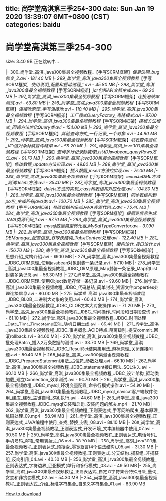 
title: 尚学堂高淇第三季254-300
date: Sun Jan 19 2020 13:39:07 GMT+0800 (CST)    
categories: baidu
---

# 尚学堂高淇第三季254-300
size: 3.40 GB
 正在跳转中...
 
|- 300_尚学堂_高淇_java300集最全视频教程_【手写SORM框架】_使用说明_bug修复_2.avi - 181.40 MB
|- 299_尚学堂_高淇_java300集最全视频教程_【手写SORM框架】_使用说明_配置和启动过程_1.avi - 45.80 MB
|- 298_尚学堂_高淇_java300集最全视频教程_【手写SORM框架】_jar包和API文档生成.avi - 69.20 MB
|- 297_尚学堂_高淇_java300集最全视频教程_【手写SORM框架】_连接池效率测试.avi - 63.80 MB
|- 296_尚学堂_高淇_java300集最全视频教程_【手写SORM框架】_连接池原理_手写连接池.avi - 110.40 MB
|- 295_尚学堂_高淇_java300集最全视频教程_【手写SORM框架】_工厂模式QueryFactory_克隆模式.avi - 87.00 MB
|- 294_尚学堂_高淇_java300集最全视频教程_【手写SORM框架】_模板方法模式_回调方法优化Query类.avi - 154.00 MB
|- 293_尚学堂_高淇_java300集最全视频教程_【手写SORM框架】_其他查询方式_一行记录_一个对象.avi - 44.90 MB
|- 292_尚学堂_高淇_java300集最全视频教程_【手写SORM框架】_联表查询测试_VO值对象封装查询结果.avi - 55.20 MB
|- 291_尚学堂_高淇_java300集最全视频教程_【手写SORM框架】_查询多行记录封装成List和Javabean_queryRows方法.avi - 91.70 MB
|- 290_尚学堂_高淇_java300集最全视频教程_【手写SORM框架】_修改数据_update方法实现.avi - 49.60 MB
|- 289_尚学堂_高淇_java300集最全视频教程_【手写SORM框架】_插入数据_insert方法的实现.avi - 76.00 MB
|- 288_尚学堂_高淇_java300集最全视频教程_【手写SORM框架】_executeDML方法_测试delete方法.avi - 35.40 MB
|- 287_尚学堂_高淇_java300集最全视频教程_【手写SORM框架】_delete方法的实现_class和表结构对应处理.avi - 104.80 MB
|- 286_尚学堂_高淇_java300集最全视频教程_【手写SORM框架】_同步表结构到po包_生成所有java类.avi - 100.70 MB
|- 285_尚学堂_高淇_java300集最全视频教程_【手写SORM框架】_根据表结构生成JAVA类源代码_2.avi - 75.40 MB
|- 284_尚学堂_高淇_java300集最全视频教程_【手写SORM框架】_根据表信息生成JAVA类源代码_1.avi - 97.70 MB
|- 283_尚学堂_高淇_java300集最全视频教程_【手写SORM框架】_mysql数据类型转化器_MySqlTypeConvertor.avi - 37.90 MB
|- 282_尚学堂_高淇_java300集最全视频教程_【手写SORM框架】_DBManager_配置信息_获取表结构_TableContext处理.avi - 122.40 MB
|- 281_尚学堂_高淇_java300集最全视频教程_【手写SORM框架】_架构设计_接口设计.avi - 156.70 MB
|- 280_尚学堂_高淇_java300集最全视频教程_【手写SORM框架】_思想介绍_架构介绍.avi - 69.10 MB
|- 279_尚学堂_高淇_java300集最全视频教程_JDBC_ORM原理_使用javabean对象封装一条记录.avi - 57.10 MB
|- 278_尚学堂_高淇_java300集最全视频教程_JDBC_ORM原理_Map封装一条记录_Map和List封装多条记录.avi - 56.30 MB
|- 277_尚学堂_高淇_java300集最全视频教程_JDBC_ORM原理_使用Object数组存储一条记录.avi - 99.60 MB
|- 276_尚学堂_高淇_java300集最全视频教程_JDBC_代码总结_简单封装_资源文件properties处理连接信息.avi - 80.00 MB
|- 275_尚学堂_高淇_java300集最全视频教程_JDBC_BLOB_二进制大对象的使用.avi - 60.40 MB
|- 274_尚学堂_高淇_java300集最全视频教程_JDBC_CLOB文本大对象操作.avi - 71.20 MB
|- 273_尚学堂_高淇_java300集最全视频教程_JDBC_时间操作_时间段和日期段查询.avi - 61.10 MB
|- 272_尚学堂_高淇_java300集最全视频教程_JDBC_时间处理_Date_Time_Timestamp区别_随机日期生成.avi - 65.40 MB
|- 271_尚学堂_高淇_java300集最全视频教程_JDBC_事务概念_ACID特点_隔离级别_提交commit_回滚rollback.avi - 84.60 MB
|- 270_尚学堂_高淇_java300集最全视频教程_JDBC_批处理Batch_插入2万条数据的测试.avi - 33.70 MB
|- 269_尚学堂_高淇_java300集最全视频教程_JDBC_ResultSet结果集用法_游标原理_关闭连接问题.avi - 80.40 MB
|- 268_尚学堂_高淇_java300集最全视频教程_JDBC_PreparedStatement用法_占位符_参数处理.avi - 66.10 MB
|- 267_尚学堂_高淇_java300集最全视频教程_JDBC_statement接口用法_SQL注入.avi - 60.10 MB
|- 266_尚学堂_高淇_java300集最全视频教程_JDBC_设计架构_驱动类加载_建立Connection_效率测试.avi - 93.70 MB
|- 265_尚学堂_高淇_java300集最全视频教程_JDBC_mysql_环境变量配置_命令行模式操作.avi - 54.90 MB
|- 264_尚学堂_高淇_java300集最全视频教程_JDBC_mysql_navicat客户端软件使用_建库_建表_主键自增_SQL执行.avi - 44.60 MB
|- 263_尚学堂_高淇_java300集最全视频教程_JDBC_mysql安装和启动_安装问题的解决.mp4 - 21.70 MB
|- 262_尚学堂_高淇_java300集最全视频教程_正则表达式_手写网络爬虫_基本原理_乱码处理_09.mp4 - 58.90 MB
|- 261_尚学堂_高淇_java300集最全视频教程_正则表达式_JAVA编程中使用_查找_替换_分割_08.avi - 88.10 MB
|- 260_尚学堂_高淇_java300集最全视频教程_正则表达式_开发环境_文本编辑器中使用_07.avi - 30.50 MB
|- 259_尚学堂_高淇_java300集最全视频教程_正则表达式_电话号码_手机号码_邮箱_常用表达式_06.avi - 38.20 MB
|- 258_尚学堂_高淇_java300集最全视频教程_正则表达式_预搜索_零宽断言(4个语法结构)_05.avi - 31.30 MB
|- 257_尚学堂_高淇_java300集最全视频教程_正则表达式_分支结构_捕获组_非捕获组_反向引用_04.avi - 40.50 MB
|- 256_尚学堂_高淇_java300集最全视频教程_正则表达式_字符边界_匹配模式(单行和多行模式)_03.avi - 49.50 MB
|- 255_尚学堂_高淇_java300集最全视频教程_正则表达式_自定义字符集合特殊用法_量词_贪婪和非贪婪模式_02.avi - 54.30 MB
|- 254_尚学堂_高淇_java300集最全视频教程_正则表达式_介绍_标准字符集合_自定义字符集合_01.avi - 83.90 MB

[How to download](https://bpcam.bemobtrk.com/go/2ceec3aa-1ca2-46d6-b9ff-aaa5c184517c?jno=3829)